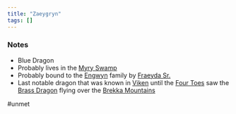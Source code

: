 ```yaml
---
title: "Zaeygryn"
tags: []
---
```


### Notes

- Blue Dragon
- Probably lives in the [Myry Swamp](content/Places/Myry%20Swamp.md)
- Probably bound to the [Engwyn](Engwyn) family by [Fraeyda Sr.](Fraeyda%20Sr.)
- Last notable dragon that was known in [Viken](Viken.md) until the [Four Toes](content/PCs/Four%20Toes.md) saw the [Brass Dragon](Brass%20Dragon) flying over the [Brekka Mountains](content/Places/Brekka%20Mountains.md)

#unmet 
